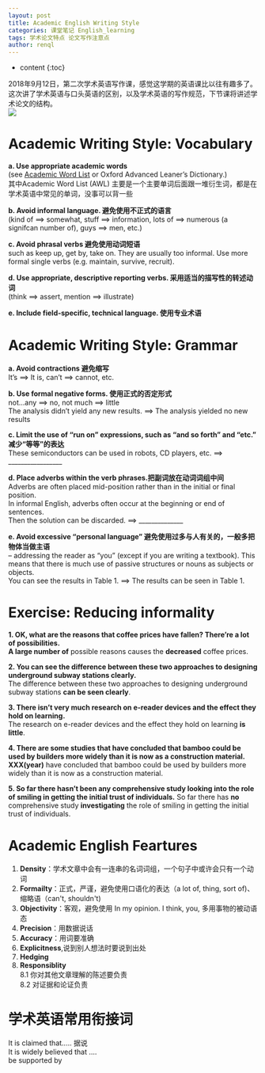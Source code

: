 ```yaml
---
layout: post
title: Academic English Writing Style
categories: 课堂笔记 English_learning
tags: 学术论文特点 论文写作注意点
author: renql
---
```


* content
{:toc}

2018年9月12日，第二次学术英语写作课，感觉这学期的英语课比以往有趣多了。这次讲了学术英语与口头英语的区别，以及学术英语的写作规范，下节课将讲述学术论文的结构。    
![](http://wx2.sinaimg.cn/mw690/006fa9Xlgy1fv865my3bfj30sy0d30tt.jpg)  

# Academic Writing Style: Vocabulary
**a. Use appropriate academic words**  
(see <a href="http://www.uefap.com/vocab/select/awl.htm" target="_blank"> Academic Word List</a> or Oxford Advanced Leaner’s Dictionary.)   
其中Academic Word List (AWL) 主要是一个主要单词后面跟一堆衍生词，都是在学术英语中常见的单词，没事可以背一些

**b. Avoid informal language. 避免使用不正式的语言**  
(kind of ==> somewhat, stuff ==> information, 
lots of ==> numerous (a signifcan number of), guys ==> men, etc.)

**c. Avoid phrasal verbs 避免使用动词短语**  
such as keep up, get by, take on. They are usually too informal. Use more formal single verbs (e.g. maintain, survive, recruit).

**d. Use appropriate, descriptive reporting verbs. 采用适当的描写性的转述动词**  
(think ==> assert, mention ==> illustrate)

**e. Include field-specific, technical language. 使用专业术语**




# Academic Writing Style: Grammar
**a. Avoid contractions 避免缩写**  
It’s ==> It is,    can’t ==> cannot, etc.

**b. Use formal negative forms. 使用正式的否定形式**  
not…any ==> no,     not much ==> little   
The analysis didn’t yield any new results. ==> The analysis  yielded no new results

**c. Limit the use of “run on” expressions, such as “and so forth” and “etc.” 减少“等等”的表达**   
 These semiconductors can be used in robots, CD players, etc. ==>  _________________

**d. Place adverbs within the verb phrases.把副词放在动词词组中间**  
 Adverbs are often placed mid-position rather than in the initial or final position.   
 In informal English, adverbs often occur at the beginning or end of sentences.   
Then the solution can be discarded. ==> ______________

**e. Avoid excessive “personal language” 避免使用过多与人有关的，一般多把物体当做主语**   
– addressing the reader as “you” (except if you are writing a textbook). 
This means that there is much use of passive structures or nouns as subjects or objects.  
You can see the results in Table 1. ==> The results can be seen in Table 1. 

# Exercise: Reducing informality
**1. OK, what are the reasons that coffee prices have fallen? There’re a lot of possibilities.**  
**A large number of** possible reasons causes the **decreased** coffee prices.

**2. You can see the difference between these two approaches to designing underground subway stations clearly.**  
The difference between these two approaches to designing underground subway stations **can be seen clearly**.

**3. There isn’t very much research on e-reader devices and the effect they hold on learning.**  
The research on e-reader devices and the effect they hold on learning **is little**.

**4. There are some studies that have concluded that bamboo could be used by builders more widely than it is now as a construction material.**  
**XXX(year)** have concluded that bamboo could be used by builders more widely than it is now as a construction material.

**5. So far there hasn’t been any comprehensive study looking into the role of smiling in getting the initial trust of individuals.**
So far there has **no** comprehensive study **investigating** the role of smiling in getting the initial trust of individuals.

# Academic English Feartures
1. **Density**：学术文章中会有一连串的名词词组，一个句子中或许会只有一个动词  
2. **Formailty**：正式，严谨，避免使用口语化的表达（a lot of, thing, sort of)、缩略语（can't, shouldn't)  
3. **Objectivity**：客观，避免使用 In my opinion. I think, you, 多用事物的被动语态
4. **Precision**：用数据说话
5. **Accuracy**：用词要准确  
6. **Explicitness**,说到别人想法时要说到出处  
7. **Hedging**  
8. **Responsiblity**  
	 8.1 你对其他文章理解的陈述要负责  
	 8.2 对证据和论证负责  

# 学术英语常用衔接词
It is claimed that..... 据说   
It is widely believed that ....   
be supported by  
